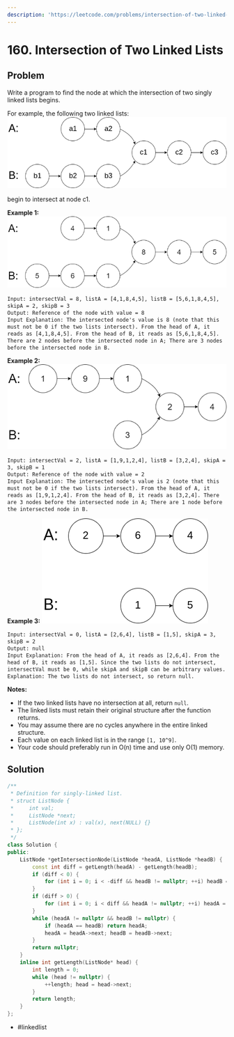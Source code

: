 ```yaml
---
description: 'https://leetcode.com/problems/intersection-of-two-linked-lists/'
---
```


# 160. Intersection of Two Linked Lists

## Problem

Write a program to find the node at which the intersection of two singly linked lists begins.

For example, the following two linked lists: [![](../.gitbook/assets/160_statement.png)](https://assets.leetcode.com/uploads/2018/12/13/160_statement.png)

begin to intersect at node c1.

**Example 1:** [![](../.gitbook/assets/160_example_1_1.png)](https://assets.leetcode.com/uploads/2020/06/29/160_example_1_1.png)

```text
Input: intersectVal = 8, listA = [4,1,8,4,5], listB = [5,6,1,8,4,5], skipA = 2, skipB = 3
Output: Reference of the node with value = 8
Input Explanation: The intersected node's value is 8 (note that this must not be 0 if the two lists intersect). From the head of A, it reads as [4,1,8,4,5]. From the head of B, it reads as [5,6,1,8,4,5]. There are 2 nodes before the intersected node in A; There are 3 nodes before the intersected node in B.
```

**Example 2:** [![](../.gitbook/assets/160_example_2.png)](https://assets.leetcode.com/uploads/2020/06/29/160_example_2.png)

```text
Input: intersectVal = 2, listA = [1,9,1,2,4], listB = [3,2,4], skipA = 3, skipB = 1
Output: Reference of the node with value = 2
Input Explanation: The intersected node's value is 2 (note that this must not be 0 if the two lists intersect). From the head of A, it reads as [1,9,1,2,4]. From the head of B, it reads as [3,2,4]. There are 3 nodes before the intersected node in A; There are 1 node before the intersected node in B.
```

**Example 3:** [![](../.gitbook/assets/160_example_3.png)](https://assets.leetcode.com/uploads/2018/12/13/160_example_3.png)

```text
Input: intersectVal = 0, listA = [2,6,4], listB = [1,5], skipA = 3, skipB = 2
Output: null
Input Explanation: From the head of A, it reads as [2,6,4]. From the head of B, it reads as [1,5]. Since the two lists do not intersect, intersectVal must be 0, while skipA and skipB can be arbitrary values.
Explanation: The two lists do not intersect, so return null.
```

**Notes:**

* If the two linked lists have no intersection at all, return `null`.
* The linked lists must retain their original structure after the function returns.
* You may assume there are no cycles anywhere in the entire linked structure.
* Each value on each linked list is in the range `[1, 10^9]`.
* Your code should preferably run in O\(n\) time and use only O\(1\) memory.

## Solution

```cpp
/**
 * Definition for singly-linked list.
 * struct ListNode {
 *     int val;
 *     ListNode *next;
 *     ListNode(int x) : val(x), next(NULL) {}
 * };
 */
class Solution {
public:
    ListNode *getIntersectionNode(ListNode *headA, ListNode *headB) {
        const int diff = getLength(headA) - getLength(headB);
        if (diff < 0) {
            for (int i = 0; i < -diff && headB != nullptr; ++i) headB = headB->next;
        }
        if (diff > 0) {
            for (int i = 0; i < diff && headA != nullptr; ++i) headA = headA->next;
        }
        while (headA != nullptr && headB != nullptr) {
            if (headA == headB) return headA;
            headA = headA->next; headB = headB->next;
        }
        return nullptr;
    }
    inline int getLength(ListNode* head) {
        int length = 0;
        while (head != nullptr) {
            ++length; head = head->next;
        }
        return length;
    }
};
```

* \#linkedlist

